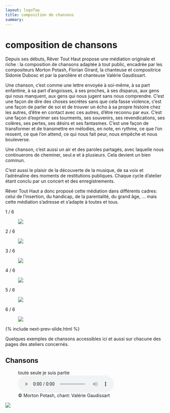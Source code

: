 ```yaml
---
layout: logoTop
title: composition de chansons
summary: 
---
```

<h1>composition de chansons</h1>
<main>
<p class="intro-text">Depuis ses débuts, Rêver Tout Haut propose une médiation originale et riche : la composition de chansons adaptée à tout public, encadrée par les compositeurs Morton Potash, Florian Girard, la chanteuse et compositrice Sidonie Dubosc et par la parolière et chanteuse Valérie Gaudissart.</p>

<p class="intro-text">Une chanson, c’est comme une lettre envoyée à soi-même, à sa part enfantine, à sa part d’angoisses, à ses proches, à ses disparus, aux gens qui nous manquent, aux gens qui nous jugent sans nous comprendre. C’est  une façon de dire des choses secrètes sans que cela fasse violence, c’est une façon de parler de soi et de trouver un écho à sa propre histoire chez les autres, d’être en contact avec ces autres, d’être reconnu par eux. C’est une façon d’exprimer ses tourments, ses souvenirs, ses revendications, ses colères, ses pertes, ses désirs et ses fantasmes. C’est une façon de transformer et de transmettre en mélodies, en note, en rythme, ce que l’on ressent, ce que l’on attend, ce qui nous fait peur, nous empêche et nous bouleverse. </p>
<p class="intro-text">Une chanson, c’est aussi un air et des paroles partagés, avec laquelle nous continuerons de cheminer, seul.e et à plusieurs. Cela devient un bien commun.</p>
<p class="intro-text">C’est aussi le plaisir de la découverte de la musique, de sa voix et l’adrénaline des moments de restitutions publiques. Chaque cycle d’atelier étant conclu par un concert et des enregistrements.</p>

<p class="intro-text">Rêver Tout Haut a donc proposé cette médiation dans différents cadres: celui de l’insertion, du handicap, de la parentalité, du grand âge, ... mais cette médiation s’adresse et s’adapte à toutes et tous.</p>

<!-- Slideshow container -->
<div class="slideshow-container">

  <!-- Full-width images with number and caption text -->

  <div class="mySlides">
    <div class="numbertext">1 / 6</div>
    <figure>
      <img src="https://res.cloudinary.com/dnxcesebo/image/upload/q_auto,f_auto/v1632157919/partition-sur-genoux_rjzsbs.jpg">
      <figcaption class="figCapCenter"></figcaption>
    </figure>
  </div>

  <div class="mySlides">
    <div class="numbertext">2 / 6</div>
    <figure>
      <img src="https://res.cloudinary.com/dnxcesebo/image/upload/q_auto,f_auto/v1632157915/sid-uku-white-hair_gqphyv.jpg">
      <figcaption class="figCapCenter"></figcaption>
    </figure>
  </div>

  <div class="mySlides">
    <div class="numbertext">3 / 6</div>
    <figure>
      <img src="https://res.cloudinary.com/dnxcesebo/image/upload/q_auto,f_auto/v1632157911/morton_christelle_raqzev.jpg">
      <figcaption class="figCapCenter"></figcaption>
    </figure>
  </div>

  <div class="mySlides">
    <div class="numbertext">4 / 6</div>
    <figure>
      <img src="https://res.cloudinary.com/dnxcesebo/image/upload/q_auto,f_auto/v1632157919/morton-piano-ipad_groupe-au-loin_xruixe.jpg">
      <figcaption class="figCapCenter"></figcaption>
    </figure>
  </div>

  <div class="mySlides">
    <div class="numbertext">5 / 6</div>
    <figure>
      <img src="https://res.cloudinary.com/dnxcesebo/image/upload/q_auto,f_auto/v1632157920/isis_sylvie_v_m-outside_fbwkmx.jpg">
      <figcaption class="figCapCenter"></figcaption>
    </figure>
  </div>

  <div class="mySlides">
    <div class="numbertext">6 / 6</div>
    <figure>
      <img src="https://res.cloudinary.com/dnxcesebo/image/upload/q_auto,f_auto/v1632157922/magali_val_morton_restitution_fleixi.jpg">
      <figcaption class="figCapCenter"></figcaption>
    </figure>
  </div>

  
 {% include next-prev-slide.html %}

</div>
<script type="text/javascript" src="/js/slideshow.js"></script>


<p class="intro-text">Quelques exemples de chansons accessibles ici et aussi sur chacune des pages des ateliers concernés.</p>
</main>
<h2>Chansons</h2>
<figure>
    <figcaption class="figCapCenter">toute seule je suis partie</figcaption>
    <audio
        controls
        src="/media/toute-seule-je-suis-partie.mp3">
            Your browser does not support the
            <code>audio</code> element.
    </audio>
    <figcaption class="figCapCenter">© Morton Potash, chant: Valérie Gaudissart</figcaption>
</figure>

<img src="https://res.cloudinary.com/dnxcesebo/image/upload/f_auto,q_auto/v1630924858/toute-seule-je-suis-partie_f9bv5x.png">

